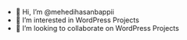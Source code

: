 - 👋 Hi, I’m @mehedihasanbappii
- 👀 I’m interested in WordPress Projects
- 💞️ I’m looking to collaborate on WordPress Projects

<!---
mehedihasanbappii/mehedihasanbappii is a ✨ special ✨ repository because its `README.md` (this file) appears on your GitHub profile.
You can click the Preview link to take a look at your changes.
--->
